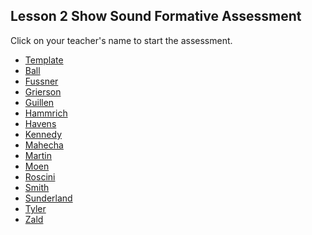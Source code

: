 ## Lesson 2 Show Sound Formative Assessment

Click on your teacher's name to start the assessment.

* [Template](https://docs.google.com/forms/d/e/1FAIpQLSeFkM62uh7PhGDjrJVmpFzK7xvV0aI-tMIzjhZ92JLndXb3vQ/viewform)
* [Ball]()
* [Fussner](https://docs.google.com/forms/d/e/1FAIpQLSfyZwepx93Mk1yhGEVh8i9rtOSAbKmzHWJ4hk9jVOCngJzoZw/viewform?usp=sf_link)
* [Grierson](https://docs.google.com/forms/d/e/1FAIpQLSfH4EDgiBs36bG9VYyBMQmVxqxX-o19cEOOlb3whIfCmLgByA/viewform?usp=sf_link)
* [Guillen]()
* [Hammrich](https://docs.google.com/forms/d/e/1FAIpQLScIcD4Bowwfzri1Po47ggzJDqQzqDckel-zvbQAK3StYSyoBQ/viewform?usp=sf_link)
* [Havens]()
* [Kennedy](https://docs.google.com/forms/d/e/1FAIpQLSfmRJQf3n8lqWpq13fs8li8ENWap7MpS8lsqGBTrlj01GA1Kg/viewform?usp=sf_link)
* [Mahecha](https://docs.google.com/forms/d/e/1FAIpQLSfWnoaCeCqQrXLNlBFz6T3YbRYiKOXtDLdVAtT8b_WFefUHMQ/viewform?usp=sf_link)
* [Martin]()
* [Moen]()
* [Roscini]()
* [Smith]()
* [Sunderland]()
* [Tyler]()
* [Zald]()

